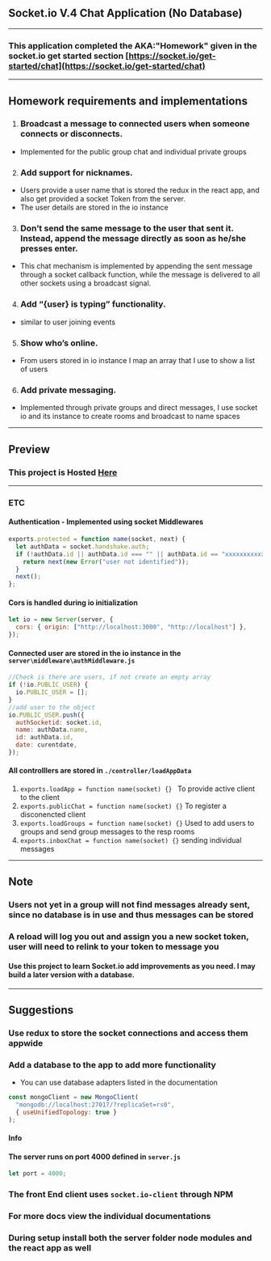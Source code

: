 ## Socket.io V.4 Chat Application (No Database)

---

### This application completed the AKA:"Homework" given in the socket.io get started section [https://socket.io/get-started/chat](https://socket.io/get-started/chat)

---

## Homework requirements and implementations

1. ### Broadcast a message to connected users when someone connects or disconnects.

- Implemented for the public group chat and individual private groups

2. ### Add support for nicknames.

- Users provide a user name that is stored the redux in the react app, and also get provided a socket Token from the server.
- The user details are stored in the io instance

3. ### Don’t send the same message to the user that sent it. Instead, append the message directly as soon as he/she presses enter.

- This chat mechanism is implemented by appending the sent message through a socket callback function, while the message is delivered to all other sockets using a broadcast signal.

4. ### Add “{user} is typing” functionality.

- similar to user joining events

5. ### Show who’s online.

- From users stored in io instance I map an array that I use to show a list of users

6.  ### Add private messaging.

- Implemented through private groups and direct messages, I use socket io and its instance to create rooms and broadcast to name spaces

---

## Preview

### This project is Hosted [Here]()

---

### ETC

#### Authentication - Implemented using socket Middlewares

```js
exports.protected = function name(socket, next) {
  let authData = socket.handshake.auth;
  if (!authData.id || authData.id === "" || authData.id == "xxxxxxxxxxxx") {
    return next(new Error("user not identified"));
  }
  next();
};
```

#### Cors is handled during io initialization

```js
let io = new Server(server, {
  cors: { origin: ["http://localhost:3000", "http://localhost"] },
});
```

#### Connected user are stored in the io instance in the `server\middleware\authMiddleware.js`

```js
//Check is there are users, if not create an empty array
if (!io.PUBLIC_USER) {
  io.PUBLIC_USER = [];
}
//add user to the object
io.PUBLIC_USER.push({
  authSocketid: socket.id,
  name: authData.name,
  id: authData.id,
  date: curentdate,
});
```

#### All controlllers are stored in `./controller/loadAppData`

1. `exports.loadApp = function name(socket) {} ` To provide active client to the client
2. `exports.publicChat = function name(socket) {}` To register a disconencted client
3. `exports.loadGroups = function name(socket) {}` Used to add users to groups and send group messages to the resp rooms
4. `exports.inboxChat = function name(socket) {}` sending individual messages

---

## Note

### Users not yet in a group will not find messages already sent, since no database is in use and thus messages can be stored

### A reload will log you out and assign you a new socket token, user will need to relink to your token to message you

#### Use this project to learn Socket.io add improvements as you need. I may build a later version with a database.

---

## Suggestions

### Use redux to store the socket connections and access them appwide

### Add a database to the app to add more functionality

- You can use database adapters listed in the documentation

```js
const mongoClient = new MongoClient(
  "mongodb://localhost:27017/?replicaSet=rs0",
  { useUnifiedTopology: true }
);
```

#### Info

#### The server runs on port 4000 defined in `server.js `

```js
let port = 4000;
```

### The front End client uses `socket.io-client` through NPM

### For more docs view the individual documentations

### During setup install both the server folder node modules and the react app as well
